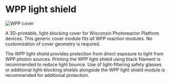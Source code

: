 # WPP light shield

![WPP cover](./cover.png)

A 3D-printable, light-blocking cover for Wisconsin Photoreactor Platform devices.
This generic cover module fits all WPP reaction modules. 
No customization of cover geometry is required.

The WPP light shield provides protection from direct exposure to light from WPP photon sources.
Printing the WPP light shield using black filament is recommended to reduce light bounce.
Use of light-filtering safety glasses or additional light-blocking shields alongside the WPP light shield module is recommended for additional protection.
